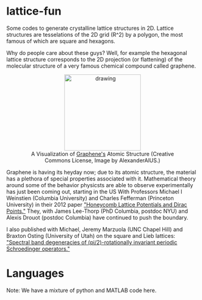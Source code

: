 # lattice-fun

Some codes to generate crystalline lattice structures in 2D. Lattice structures are tesselations of the 2D grid (R^2) by a polygon, the most famous of which are square and hexagons.

Why do people care about these guys? Well, for example the hexagonal lattice structure corresponds to the 2D projection (or flattening) of the molecular structure of a very famous chemical compound called graphene. 

<center>
  <figure>
  <img src="https://upload.wikimedia.org/wikipedia/commons/9/9e/Graphen.jpg" alt="drawing" align="middle" width="200"/>
<figcaption> A Visualization of <a href="https://en.wikipedia.org/wiki/Graphene">Graphene's</a>  Atomic Structure (Creative Commons License, Image by AlexanderAlUS.)
    </figcaption>
  </figure>
</center>


Graphene is having its heyday now; due to its atomic structure, the material has a plethora of special properties associated with it. Mathematical theory around some of the behavior physicsts are able to observe experimentally has just been coming out, starting in the US With Professors Michael I Weinstien (Columbia University) and Charles Fefferman (Princeton University) in their 2012 paper <a href="https://arxiv.org/pdf/1202.3839.pdf">"Honeycomb Lattice Potentials and Dirac Points."</a> They,  with James Lee-Thorp (PhD Columbia, postdoc NYU) and Alexis Drouot (postdoc Columbia) have continued to push the boundary.


I also published with Michael, Jeremy Marzuola (UNC Chapel Hill) and Braxton Osting (University of Utah) on the square and Lieb lattices: <a href="https://arxiv.org/pdf/1802.06812.pdf">"Spectral band degeneracies of (pi/2)-rotationally invariant
periodic Schroedinger operators."</a>

# Languages
Note: We have a mixture of python and MATLAB code here.
